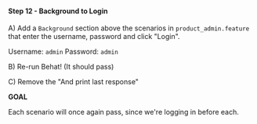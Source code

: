 #### Step 12 - Background to Login


A) Add a `Background` section above the scenarios in
`product_admin.feature` that enter the username, password
and click "Login".
    
Username: `admin`
Password: `admin`

B) Re-run Behat! (It should pass)    

C) Remove the "And print last response"

**GOAL**

Each scenario will once again pass, since we're logging in before each.
